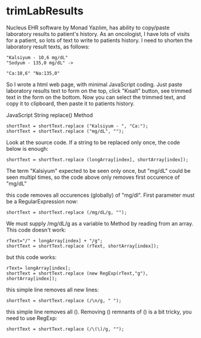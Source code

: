 # trimLabResults
Nucleus EHR software by Monad Yazılım, has ability to copy/paste laboratory results to patient's history.
As an oncologist, I have lots of visits for a patient, so lots of text to write to patients history. 
I need to shorten the laboratory result texts, as follows:

	"Kalsiyum - 10,6 mg/dL"  
	"Sodyum - 135,0 mg/dL" -> 
	
	"Ca:10,6" "Na:135,0" 

So I wrote a html web page, with minimal JavaScript coding. Just paste laboratory results text to form on the top, click "Kısalt" button, see trimmed text in the form on the bottom. Now you can select the trimmed text, and copy it to clipboard, then paste it to patients history.

JavaScript String replace() Method

	shortText = shortText.replace ("Kalsiyum - ", "Ca:");
	shortText = shortText.replace ("mg/dL", "");

Look at the source code. If a string to be replaced only once, the code below is enough:

	shortText = shortText.replace (longArray[index], shortArray[index]);

The term "Kalsiyum" expected to be seen only once, but "mg/dL" could be seen multipl times, so the code above only removes first occurence of "mg/dL"

this code removes all occurences (globally) of "mg/dl". First parameter must be a RegularExpression now:

  	shortText = shortText.replace (/mg/dL/g, "");

We must supply /mg/dL/g as a variable to Method by reading from an array. This code doesn't work:

  	rText="/" + longArray[index] + "/g";
  	shortText = shortText.replace (rText, shortArray[index]);

but this code works:

	rText= longArray[index];
	shortText = shortText.replace (new RegExp(rText,"g"), shortArray[index]);
	
this simple line removes all new lines:

	shortText = shortText.replace (/\n/g, " ");
this simple line removes all (). Removing () remnants of () is a bit tricky, you need to use RegExp:

	shortText = shortText.replace (/\(\)/g, ""); 

	
    
